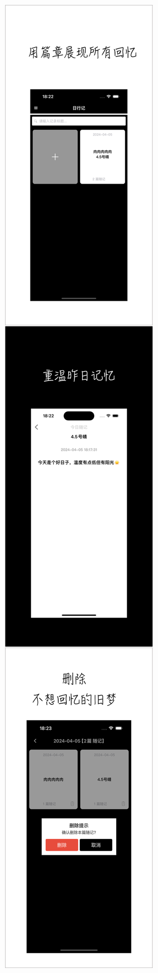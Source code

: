 ![img](https://github.com/coderxxy/diary/raw/master/Diary/resoure/1242x2268_show_home.png)
![img](https://github.com/coderxxy/diary/raw/master/Diary/resoure/1242x2688_read.png)
![img](https://github.com/coderxxy/diary/raw/master/Diary/resoure/1242x2268_delete.png)
